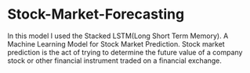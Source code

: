 # Stock-Market-Forecasting
 In this model I used the Stacked LSTM(Long Short Term Memory). A Machine Learning Model for Stock Market Prediction. Stock market prediction is the act of trying to determine the future value of a company stock or other financial instrument traded on a financial exchange.
